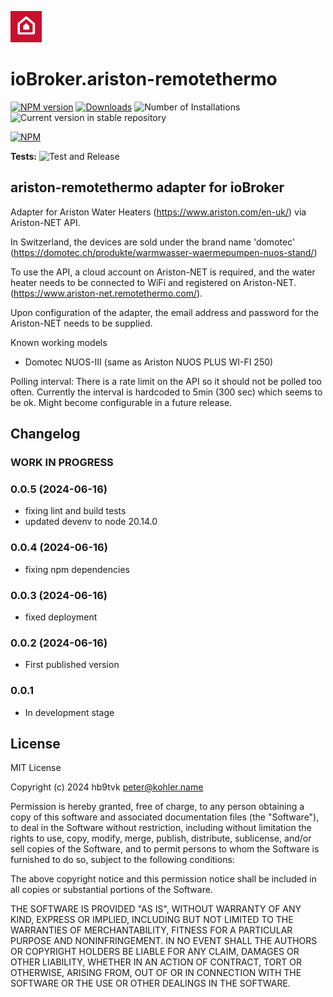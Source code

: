 ![Logo](admin/ariston-remotethermo.png)
# ioBroker.ariston-remotethermo

[![NPM version](https://img.shields.io/npm/v/iobroker.ariston-remotethermo.svg)](https://www.npmjs.com/package/iobroker.ariston-remotethermo)
[![Downloads](https://img.shields.io/npm/dm/iobroker.ariston-remotethermo.svg)](https://www.npmjs.com/package/iobroker.ariston-remotethermo)
![Number of Installations](https://iobroker.live/badges/ariston-remotethermo-installed.svg)
![Current version in stable repository](https://iobroker.live/badges/ariston-remotethermo-stable.svg)

[![NPM](https://nodei.co/npm/iobroker.ariston-remotethermo.png?downloads=true)](https://nodei.co/npm/iobroker.ariston-remotethermo/)

**Tests:** ![Test and Release](https://github.com/hb9tvk/ioBroker.ariston-remotethermo/workflows/Test%20and%20Release/badge.svg)

## ariston-remotethermo adapter for ioBroker

Adapter for Ariston Water Heaters (https://www.ariston.com/en-uk/) via Ariston-NET API.

In Switzerland, the devices are sold under the brand name 'domotec' (https://domotec.ch/produkte/warmwasser-waermepumpen-nuos-stand/)

To use the API, a cloud account on Ariston-NET is required, and the water heater needs to be connected to WiFi and registered on Ariston-NET. (https://www.ariston-net.remotethermo.com/).

Upon configuration of the adapter, the email address and password for the Ariston-NET needs to be supplied.

Known working models

* Domotec NUOS-III (same as Ariston NUOS PLUS WI-FI 250)

Polling interval: There is a rate limit on the API so it should not be polled too often. Currently the interval is hardcoded to 5min (300 sec) which seems to be ok. Might become configurable in a future release.

## Changelog
### **WORK IN PROGRESS**

### 0.0.5 (2024-06-16)

- fixing lint and build tests
- updated devenv to node 20.14.0

### 0.0.4 (2024-06-16)

- fixing npm dependencies

### 0.0.3 (2024-06-16)

- fixed deployment

### 0.0.2 (2024-06-16)

- First published version

### 0.0.1

- In development stage

## License
MIT License

Copyright (c) 2024 hb9tvk <peter@kohler.name>

Permission is hereby granted, free of charge, to any person obtaining a copy
of this software and associated documentation files (the "Software"), to deal
in the Software without restriction, including without limitation the rights
to use, copy, modify, merge, publish, distribute, sublicense, and/or sell
copies of the Software, and to permit persons to whom the Software is
furnished to do so, subject to the following conditions:

The above copyright notice and this permission notice shall be included in all
copies or substantial portions of the Software.

THE SOFTWARE IS PROVIDED "AS IS", WITHOUT WARRANTY OF ANY KIND, EXPRESS OR
IMPLIED, INCLUDING BUT NOT LIMITED TO THE WARRANTIES OF MERCHANTABILITY,
FITNESS FOR A PARTICULAR PURPOSE AND NONINFRINGEMENT. IN NO EVENT SHALL THE
AUTHORS OR COPYRIGHT HOLDERS BE LIABLE FOR ANY CLAIM, DAMAGES OR OTHER
LIABILITY, WHETHER IN AN ACTION OF CONTRACT, TORT OR OTHERWISE, ARISING FROM,
OUT OF OR IN CONNECTION WITH THE SOFTWARE OR THE USE OR OTHER DEALINGS IN THE
SOFTWARE.

